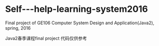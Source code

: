 # Self---help-learning-system2016
Final project of GE106 Computer System Design and Application(Java2), spring, 2016

Java2春季课程final project
代码仅供参考
